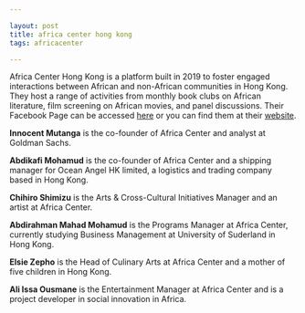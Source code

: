 ```yaml
---

layout: post
title: africa center hong kong
tags: africacenter

---
```


Africa Center Hong Kong is a platform built in 2019 to foster engaged interactions between African and non-African communities in Hong Kong. They host a range of activities from monthly book clubs on African literature, film screening on African movies, and panel discussions. Their Facebook Page can be accessed [here]( https://www.facebook.com/africacenterhk/) or you can find them at their [website]( http://www.africacenterhk.com/). 

**Innocent Mutanga** is the co-founder of Africa Center and analyst at Goldman Sachs. 

**Abdikafi Mohamud** is the co-founder of Africa Center and a shipping manager for Ocean Angel HK limited, a logistics and trading company based in Hong Kong.

**Chihiro Shimizu** is the Arts & Cross-Cultural Initiatives Manager and an artist at Africa Center.

**Abdirahman Mahad Mohamud** is the Programs Manager at Africa Center, currently studying Business Management at University of Suderland in Hong Kong. 

**Elsie Zepho** is the Head of Culinary Arts at Africa Center and a mother of five children in Hong Kong. 

**Ali Issa Ousmane** is the Entertainment Manager at Africa Center and is a project developer in social innovation in Africa. 